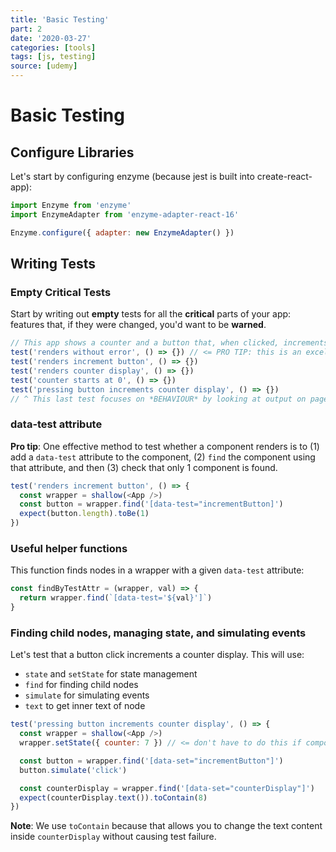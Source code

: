 ```yaml
---
title: 'Basic Testing'
part: 2
date: '2020-03-27'
categories: [tools]
tags: [js, testing]
source: [udemy]
---
```


# Basic Testing

## Configure Libraries

Let's start by configuring enzyme (because jest is built into create-react-app):

```js
import Enzyme from 'enzyme'
import EnzymeAdapter from 'enzyme-adapter-react-16'

Enzyme.configure({ adapter: new EnzymeAdapter() })
```

## Writing Tests

### Empty Critical Tests

Start by writing out **empty** tests for all the **critical** parts of your app: features that, if they were changed, you'd want to be **warned**.

```js
// This app shows a counter and a button that, when clicked, increments the counter
test('renders without error', () => {}) // <= PRO TIP: this is an excellent basic first test
test('renders increment button', () => {})
test('renders counter display', () => {})
test('counter starts at 0', () => {})
test('pressing button increments counter display', () => {})
// ^ This last test focuses on *BEHAVIOUR* by looking at output on page, not state
```

### data-test attribute

**Pro tip**:  One effective method to test whether a component renders is to (1) add a `data-test` attribute to the component, (2) `find` the component using that attribute, and then (3) check that only 1 component is found.

```js
test('renders increment button', () => {
  const wrapper = shallow(<App />)
  const button = wrapper.find('[data-test="incrementButton]')
  expect(button.length).toBe(1)
})
```

### Useful helper functions

This function finds nodes in a wrapper with a given `data-test` attribute:

```js
const findByTestAttr = (wrapper, val) => {
  return wrapper.find(`[data-test='${val}']`)
}
```


### Finding child nodes, managing state, and simulating events

Let's test that a button click increments a counter display. This will use:

* `state` and `setState` for state management
* `find` for finding child nodes
* `simulate` for simulating events
* `text` to get inner text of node

```js
test('pressing button increments counter display', () => {
  const wrapper = shallow(<App />)
  wrapper.setState({ counter: 7 }) // <= don't have to do this if component has initial state

  const button = wrapper.find('[data-set="incrementButton"]')
  button.simulate('click')

  const counterDisplay = wrapper.find('[data-set="counterDisplay"]')
  expect(counterDisplay.text()).toContain(8)
})
```

**Note**: We use `toContain` because that allows you to change the text content inside `counterDisplay` without causing test failure.